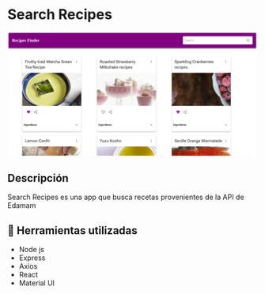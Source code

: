 # Search Recipes

![App Search Recipes](https://github.com/nataliamachella/Recipes/blob/main/client/src/assets/searchRecipes.png)

## Descripción
Search Recipes es una app que busca recetas provenientes de la API de Edamam

## :hammer: Herramientas utilizadas

- Node js
- Express
- Axios
- React
- Material UI
